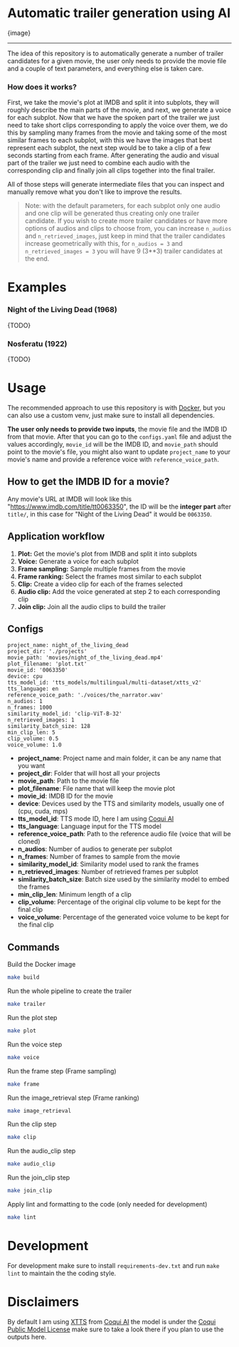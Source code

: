 # Automatic trailer generation using AI

{image}

---

The idea of this repository is to automatically generate a number of trailer candidates for a given movie, the user only needs to provide the movie file and a couple of text parameters, and everything else is taken care.

### How does it works?
First, we take the movie's plot at IMDB and split it into subplots, they will roughly describe the main parts of the movie, and next, we generate a voice for each subplot. Now that we have the spoken part of the trailer we just need to take short clips corresponding to apply the voice over them, we do this by sampling many frames from the movie and taking some of the most similar frames to each subplot, with this we have the images that best represent each subplot, the next step would be to take a clip of a few seconds starting from each frame. After generating the audio and visual part of the trailer we just need to combine each audio with the corresponding clip and finally join all clips together into the final trailer.

All of those steps will generate intermediate files that you can inspect and manually remove what you don't like to improve the results.

> Note: with the default parameters, for each subplot only one audio and one clip will be generated thus creating only one trailer candidate. If you wish to create more trailer candidates or have more options of audios and clips to choose from, you can increase `n_audios` and `n_retrieved_images`, just keep in mind that the trailer candidates increase geometrically with this, for `n_audios = 3` and `n_retrieved_images = 3` you will have 9 (3**3) trailer candidates at the end.

# Examples
### Night of the Living Dead (1968)
{TODO}
### Nosferatu (1922)
{TODO}

# Usage
The recommended approach to use this repository is with [Docker](https://docs.docker.com/), but you can also use a custom venv, just make sure to install all dependencies.

**The user only needs to provide two inputs**, the movie file and the IMDB ID from that movie.
After that you can go to the `configs.yaml` file and adjust the values accordingly, `movie_id` will be the IMDB ID, and `movie_path` should point to the movie's file, you might also want to update `project_name` to your movie's name and provide a reference voice with `reference_voice_path`.

## How to get the IMDB ID for a movie?
Any movie's URL at IMDB will look like this "https://www.imdb.com/title/tt0063350", the ID will be the **integer part** after `title/`, in this case for "Night of the Living Dead" it would be `0063350`.

## Application workflow
1. **Plot:** Get the movie's plot from IMDB and split it into subplots
2. **Voice:** Generate a voice for each subplot
3. **Frame sampling:** Sample multiple frames from the movie
4. **Frame ranking:** Select the frames most similar to each subplot
5. **Clip:** Create a video clip for each of the frames selected
6. **Audio clip:** Add the voice generated at step 2 to each corresponding clip
7. **Join clip:** Join all the audio clips to build the trailer
    

## Configs
```
project_name: night_of_the_living_dead
project_dir: './projects'
movie_path: 'movies/night_of_the_living_dead.mp4'
plot_filename: 'plot.txt'
movie_id: '0063350'
device: cpu
tts_model_id: 'tts_models/multilingual/multi-dataset/xtts_v2'
tts_language: en
reference_voice_path: './voices/the_narrator.wav'
n_audios: 1
n_frames: 1000
similarity_model_id: 'clip-ViT-B-32'
n_retrieved_images: 1
similarity_batch_size: 128
min_clip_len: 5
clip_volume: 0.5
voice_volume: 1.0
```
- **project_name**: Project name and main folder, it can be any name that you want
- **project_dir**: Folder that will host all your projects
- **movie_path**: Path to the movie file
- **plot_filename**: File name that will keep the movie plot
- **movie_id**: IMDB ID for the movie
- **device**: Devices used by the TTS and similarity models, usually one of (cpu, cuda, mps)
- **tts_model_id**: TTS mode ID, here I am using [Coqui AI](https://github.com/coqui-ai/TTS?tab=readme-ov-file#running-a-multi-speaker-and-multi-lingual-model)
- **tts_language**: Language input for the TTS model
- **reference_voice_path**: Path to the reference audio file (voice that will be cloned)
- **n_audios**: Number of audios to generate per subplot
- **n_frames**: Number of frames to sample from the movie
- **similarity_model_id**: Similarity model used to rank the frames
- **n_retrieved_images**: Number of retrieved frames per subplot
- **similarity_batch_size**: Batch size used by the similarity model to embed the frames
- **min_clip_len**: Minimum length of a clip
- **clip_volume**: Percentage of the original clip volume to be kept for the final clip
- **voice_volume**: Percentage of the generated voice volume to be kept for the final clip

## Commands
Build the Docker image
```bash
make build
```

Run the whole pipeline to create the trailer
```bash
make trailer
```

Run the plot step
```bash
make plot
```

Run the voice step
```bash
make voice
```

Run the frame step (Frame sampling)
```bash
make frame
```

Run the image_retrieval step (Frame ranking)
```bash
make image_retrieval
```

Run the clip step
```bash
make clip
```

Run the audio_clip step
```bash
make audio_clip
```

Run the join_clip step
```bash
make join_clip
```

Apply lint and formatting to the code (only needed for development)
```bash
make lint
```

# Development
For development make sure to install `requirements-dev.txt` and run `make lint` to maintain the the coding style.

# Disclaimers
By default I am using [XTTS](https://huggingface.co/coqui/XTTS-v2) from [Coqui AI](https://github.com/coqui-ai/TTS) the model is under the [Coqui Public Model License](https://coqui.ai/cpml) make sure to take a look there if you plan to use the outputs here.